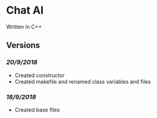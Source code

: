 # **Chat AI**

Written in C++

## Versions

### ***20/9/2018***
* Created constructor
* Created makefile and renamed class variables and files

### ***18/9/2018***
* Created base files
